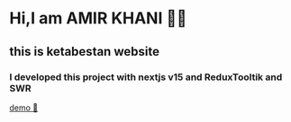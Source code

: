 # Hi,I am AMIR KHANI 👋🏻

## this is ketabestan website

### I developed this project with nextjs v15 and ReduxTooltik and SWR

[demo 🫠](https://ketabestan-latest.vercel.app/)
